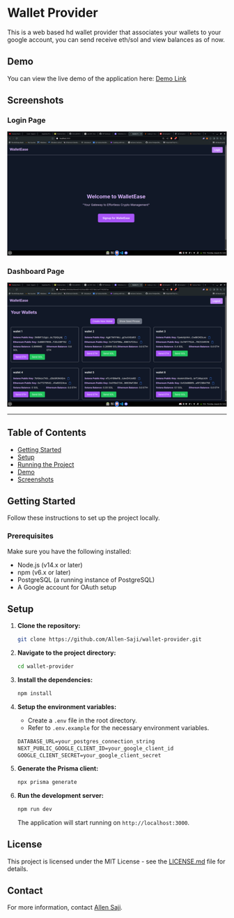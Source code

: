 # Wallet Provider

This is a web based hd wallet provider that associates your wallets to your google account, you can send receive eth/sol and view balances as of now.


## Demo

You can view the live demo of the application here: [Demo Link](https://www.loom.com/share/8a07b265aab54163876cf2e40b06d366)

## Screenshots

### Login Page

![Login Page](./public/landing_page.png)

### Dashboard Page

![Login Page](./public/wallet_Dashboard.png)

---

## Table of Contents

- [Getting Started](#getting-started)
- [Setup](#setup)
- [Running the Project](#running-the-project)
- [Demo](#demo)
- [Screenshots](#screenshots)

## Getting Started

Follow these instructions to set up the project locally.

### Prerequisites

Make sure you have the following installed:

- Node.js (v14.x or later)
- npm (v6.x or later)
- PostgreSQL (a running instance of PostgreSQL)
- A Google account for OAuth setup

## Setup

1. **Clone the repository:**

   ```bash
   git clone https://github.com/Allen-Saji/wallet-provider.git
   ```

2. **Navigate to the project directory:**

   ```bash
   cd wallet-provider
   ```

3. **Install the dependencies:**

   ```bash
   npm install
   ```

4. **Setup the environment variables:**

   - Create a `.env` file in the root directory.
   - Refer to `.env.example` for the necessary environment variables.

   ```env
   DATABASE_URL=your_postgres_connection_string
   NEXT_PUBLIC_GOOGLE_CLIENT_ID=your_google_client_id
   GOOGLE_CLIENT_SECRET=your_google_client_secret
   ```

5. **Generate the Prisma client:**

   ```bash
   npx prisma generate
   ```

6. **Run the development server:**

   ```bash
   npm run dev
   ```

   The application will start running on `http://localhost:3000`.

## License

This project is licensed under the MIT License - see the [LICENSE.md](LICENSE.md) file for details.

## Contact

For more information, contact [Allen Saji](mailto:your-email@example.com).
